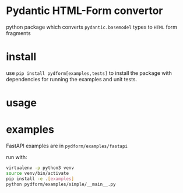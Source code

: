 # Pydantic HTML-Form convertor

python package which converts `pydantic.basemodel` types to `HTML` form fragments

# install

use `pip install pydform[examples,tests]` to install the package with dependencies
for running the examples and unit tests.

# usage

# examples

FastAPI examples are in `pydform/examples/fastapi`

run with:
```bash
virtualenv -p python3 venv
source venv/bin/activate
pip install -e .[examples]
python pydform/examples/simple/__main__.py
```
